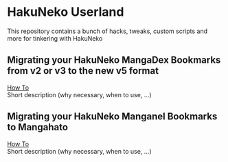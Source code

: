 # HakuNeko Userland

This repository contains a bunch of hacks, tweaks, custom scripts and more for tinkering with HakuNeko

## Migrating your HakuNeko MangaDex Bookmarks from v2 or v3 to the new v5 format
[How To](./bookmark-migration-mangadex-v5)  
Short description (why necessary, when to use, ...)

## Migrating your HakuNeko Manganel Bookmarks to Mangahato
[How To](./bookmark-migration-manganel-manganato)  
Short description (why necessary, when to use, ...)
